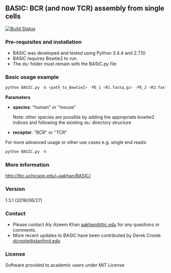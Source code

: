 ## BASIC: BCR (and now TCR) assembly from single cells

[![Build Status](https://travis-ci.org/akds/BASIC.svg?branch=master)](https://travis-ci.org/akds/BASIC)

### Pre-requisites and installation
* BASIC was developed and tested using Python 3.4.4 and 2.7.10
* BASIC requires Bowtie2 to run.
* The `db/` folder must remain with the BASIC.py file

### Basic usage example

```python
python BASIC.py -b <path_to_Bowtie2> -PE_1 <R1.fastq.gz> -PE_2 <R2.fastq.gz> -g <species> -i <receptor>
```

**Parameters**
+ **species**: "human" or "mouse"

    Note: other species are possible by adding the appropriate bowtie2 indices and following the existing `db/` directory structure
+ **receptor**: "BCR" or "TCR"

For more advanced usage or other use cases e.g. single end reads:
```python
python BASIC.py -h
```

### More information
http://ttic.uchicago.edu/~aakhan/BASIC/

### Version
1.3.1 (2018/06/27)

### Contact
* Please contact Aly Azeem Khan <aakhan@ttic.edu> for any questions or comments.
* More recent updates to BASIC have been contributed by Derek Croote <dcroote@stanford.edu>

### License
Software provided to academic users under MIT License
